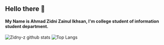 ## Hello there 👋
#### My Name is Ahmad **Zidni** Zainul Ikhsan, I'm college student of information student department.

![Zidny-z github stats](https://github-readme-stats.vercel.app/api?username=zidny-z&show_icons=true&theme=buefy&show_owner=true)
![Top Langs](https://github-readme-stats.vercel.app/api/top-langs/?username=zidny-z&theme=buefy&hide=css,html)
